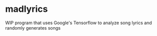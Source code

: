 # madlyrics
WIP program that uses Google's Tensorflow to analyze song lyrics and randomly generates songs
